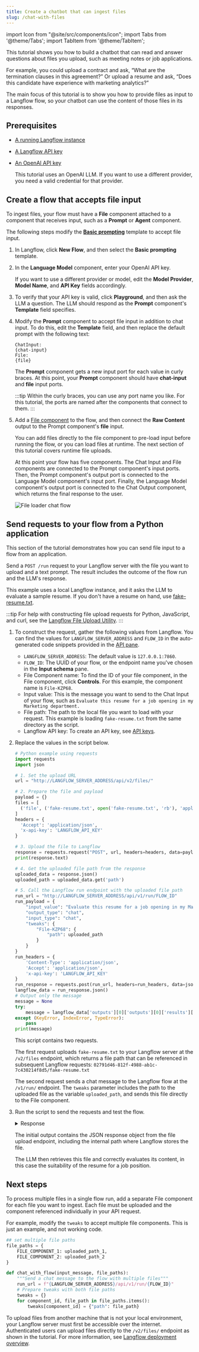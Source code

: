 ```yaml
---
title: Create a chatbot that can ingest files
slug: /chat-with-files
---
```


import Icon from "@site/src/components/icon";
import Tabs from '@theme/Tabs';
import TabItem from '@theme/TabItem';

This tutorial shows you how to build a chatbot that can read and answer questions about files you upload, such as meeting notes or job applications.

For example, you could upload a contract and ask, “What are the termination clauses in this agreement?” Or upload a resume and ask, “Does this candidate have experience with marketing analytics?”

The main focus of this tutorial is to show you how to provide files as input to a Langflow flow, so your chatbot can use the content of those files in its responses.

## Prerequisites

- [A running Langflow instance](/get-started-installation)
- [A Langflow API key](/configuration-api-keys)
- [An OpenAI API key](https://platform.openai.com/api-keys)

    This tutorial uses an OpenAI LLM. If you want to use a different provider, you need a valid credential for that provider.

## Create a flow that accepts file input

To ingest files, your flow must have a **File** component attached to a component that receives input, such as a **Prompt** or **Agent** component.

The following steps modify the [**Basic prompting**](/basic-prompting) template to accept file input.
1. In Langflow, click **New Flow**, and then select the **Basic prompting** template.
2. In the **Language Model** component, enter your OpenAI API key.

    If you want to use a different provider or model, edit the **Model Provider**, **Model Name**, and **API Key** fields accordingly.
3. To verify that your API key is valid, click <Icon name="Play" aria-hidden="true" /> **Playground**, and then ask the LLM a question.
The LLM should respond as the **Prompt** component's **Template** field specifies.
4. Modify the **Prompt** component to accept file input in addition to chat input.
To do this, edit the **Template** field, and then replace the default prompt with the following text:
    ```text
    ChatInput:
    {chat-input}
    File:
    {file}
    ```
    The **Prompt** component gets a new input port for each value in curly braces. At this point, your **Prompt** component should have **chat-input** and **file** input ports.

    :::tip
    Within the curly braces, you can use any port name you like. For this tutorial, the ports are named after the components that connect to them.
    :::

5. Add a [File component](/components-data#file) to the flow, and then connect the **Raw Content** output to the Prompt component's **file** input.

    You can add files directly to the file component to pre-load input before running the flow, or you can load files at runtime. The next section of this tutorial covers runtime file uploads.

    At this point your flow has five components. The Chat Input and File components are connected to the Prompt component's input ports. Then, the Prompt component's output port is connected to the Language Model component's input port. Finally, the Language Model component's output port is connected to the Chat Output component, which returns the final response to the user.

    ![File loader chat flow](/img/tutorial-chat-file-loader.png)


## Send requests to your flow from a Python application

This section of the tutorial demonstrates how you can send file input to a flow from an application.

Send a `POST /run` request to your Langflow server with the file you want to upload and a text prompt.
The result includes the outcome of the flow run and the LLM's response.

This example uses a local Langflow instance, and it asks the LLM to evaluate a sample resume.
If you don't have a resume on hand, use [fake-resume.txt](./fake-resume.txt).

:::tip
For help with constructing file upload requests for Python, JavaScript, and curl, see the [Langflow File Upload Utility](https://langflow-file-upload-examples.onrender.com).
:::

1. To construct the request, gather the following values from Langflow.
You can find the values for `LANGFLOW_SERVER_ADDRESS` and `FLOW_ID` in the auto-generated code snippets provided in the [API pane](/concepts-publish#api-pane).

    * `LANGFLOW_SERVER_ADDRESS`: The default value is `127.0.0.1:7860`.
    * `FLOW_ID`: The UUID of your flow, or the endpoint name you've chosen in the **Input schema** pane.
    * File Component name: To find the ID of your file component, in the File component, click **Controls**. For this example, the component name is `File-KZP68`.
    * Input value: This is the message you want to send to the Chat Input of your flow, such as `Evaluate this resume for a job opening in my Marketing department.`
    * File path: The path to the local file you want to load with your request. This example is loading `fake-resume.txt` from the same directory as the script.
    * Langflow API key: To create an API key, see [API keys](/configuration-api-keys).

2. Replace the values in the script below.

    ```python
    # Python example using requests
    import requests
    import json

    # 1. Set the upload URL
    url = "http://LANGFLOW_SERVER_ADDRESS/api/v2/files/"

    # 2. Prepare the file and payload
    payload = {}
    files = [
      ('file', ('fake-resume.txt', open('fake-resume.txt', 'rb'), 'application/octet-stream'))
    ]
    headers = {
      'Accept': 'application/json',
      'x-api-key': 'LANGFLOW_API_KEY'
    }

    # 3. Upload the file to Langflow
    response = requests.request("POST", url, headers=headers, data=payload, files=files)
    print(response.text)

    # 4. Get the uploaded file path from the response
    uploaded_data = response.json()
    uploaded_path = uploaded_data.get('path')

    # 5. Call the Langflow run endpoint with the uploaded file path
    run_url = "http://LANGFLOW_SERVER_ADDRESS/api/v1/run/FLOW_ID"
    run_payload = {
        "input_value": "Evaluate this resume for a job opening in my Marketing department.",
        "output_type": "chat",
        "input_type": "chat",
        "tweaks": {
            "File-KZP68": {
                "path": uploaded_path
            }
        }
    }
    run_headers = {
        'Content-Type': 'application/json',
        'Accept': 'application/json',
        'x-api-key': 'LANGFLOW_API_KEY'
    }
    run_response = requests.post(run_url, headers=run_headers, data=json.dumps(run_payload))
    langflow_data = run_response.json()
    # Output only the message
    message = None
    try:
        message = langflow_data['outputs'][0]['outputs'][0]['results']['message']['data']['text']
    except (KeyError, IndexError, TypeError):
        pass
    print(message)

    ```

    This script contains two requests.

    The first request uploads `fake-resume.txt` to your Langflow server at the `/v2/files` endpoint, which returns a file path that can be referenced in subsequent Langflow requests: `02791d46-812f-4988-ab1c-7c430214f8d5/fake-resume.txt`

    The second request sends a chat message to the Langflow flow at the `/v1/run/` endpoint.
    The `tweaks` parameter includes the path to the uploaded file as the variable `uploaded_path`, and sends this file directly to the File component.

3. Run the script to send the requests and test the flow.

    <details>
    <summary>Response</summary>

    The following is an example of a response returned from this tutorial's flow. Due to the nature of LLMs and variations in your inputs, your response might be different.

    ```
    {"id":"793ba3d8-5e7a-4499-8b89-d9a7b6325fee","name":"fake-resume (1)","path":"02791d46-812f-4988-ab1c-7c430214f8d5/fake-resume.txt","size":1779,"provider":null}
    The resume for Emily J. Wilson presents a strong candidate for a position in your Marketing department. Here are some key points to consider:

    ### Strengths:
    1. **Experience**: With over 8 years in marketing, Emily has held progressively responsible positions, culminating in her current role as Marketing Director. This indicates a solid foundation in the field.

    2. **Quantifiable Achievements**: The resume highlights specific accomplishments, such as a 25% increase in brand recognition and a 30% sales increase after launching new product lines. These metrics demonstrate her ability to drive results.

    3. **Diverse Skill Set**: Emily's skills encompass various aspects of marketing, including strategy development, team management, social media marketing, event planning, and data analysis. This versatility can be beneficial in a dynamic marketing environment.

    4. **Educational Background**: Her MBA and a Bachelor's degree in Marketing provide a strong academic foundation, which is often valued in marketing roles.

    5. **Certifications**: The Certified Marketing Professional (CMP) and Google Analytics Certification indicate a commitment to professional development and staying current with industry standards.

    ### Areas for Improvement:
    1. **Specificity in Skills**: While the skills listed are relevant, providing examples of how she has applied these skills in her previous roles could strengthen her resume further.

    2. **References**: While stating that references are available upon request is standard, including a couple of testimonials or notable endorsements could enhance credibility.

    3. **Formatting**: Ensure that the resume is visually appealing and easy to read. Clear headings and bullet points help in quickly identifying key information.

    ### Conclusion:
    Overall, Emily J. Wilson's resume reflects a well-rounded marketing professional with a proven track record of success. If her experience aligns with the specific needs of your Marketing department, she could be a valuable addition to your team. Consider inviting her for an interview to further assess her fit for the role.
    ```

    </details>

    The initial output contains the JSON response object from the file upload endpoint, including the internal path where Langflow stores the file.

    The LLM then retrieves this file and correctly evaluates its content, in this case the suitability of the resume for a job position.

## Next steps

To process multiple files in a single flow run, add a separate File component for each file you want to ingest. Each file must be uploaded and the component referenced individually in your API request.

For example, modify the `tweaks` to accept multiple file components.
This is just an example, and not working code.

```python
## set multiple file paths
file_paths = {
    FILE_COMPONENT_1: uploaded_path_1,
    FILE_COMPONENT_2: uploaded_path_2
}

def chat_with_flow(input_message, file_paths):
    """Send a chat message to the flow with multiple files"""
    run_url = f"{LANGFLOW_SERVER_ADDRESS}/api/v1/run/{FLOW_ID}"
    # Prepare tweaks with both file paths
    tweaks = {}
    for component_id, file_path in file_paths.items():
        tweaks[component_id] = {"path": file_path}
```

To upload files from another machine that is not your local environment, your Langflow server must first be accessible over the internet. Authenticated users can upload files directly to the `/v2/files/` endpoint as shown in the tutorial. For more information, see [Langflow deployment overview](/deployment-overview).